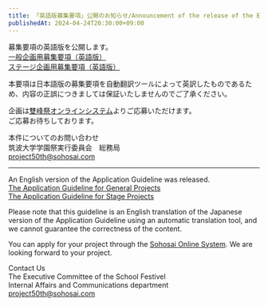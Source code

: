```yaml
---
title: 「英語版募集要項」公開のお知らせ/Announcement of the release of the English version of the Application Guideline
publishedAt: 2024-04-24T20:30:00+09:00
---
```


募集要項の英語版を公開します。  
[一般企画用募集要項（英語版）](https://r2-2024.sohosai.com/20240424-general-application-guidelines-en.pdf)  
[ステージ企画用募集要項（英語版）](https://r2-2024.sohosai.com/20240424-stage-application-guidelines-en.pdf)

本要項は日本語版の募集要項を自動翻訳ツールによって英訳したものであるため、内容の正誤につきましては保証いたしませんのでご了承ください。

企画は[雙峰祭オンラインシステム](https://entry.sohosai.com)よりご応募いただけます。  
ご応募お待ちしております。

本件についてのお問い合わせ  
筑波大学学園祭実行委員会　総務局  
project50th@sohosai.com

---

An English version of the Application Guideline was released.  
[The Application Guideline for General Projects](https://r2-2024.sohosai.com/20240424-general-application-guidelines-en.pdf)  
[The Application Guideline for Stage Projects](https://r2-2024.sohosai.com/20240424-stage-application-guidelines-en.pdf)

Please note that this guideline is an English translation of the Japanese version of the Application Guideline using an automatic translation tool, and we cannot guarantee the correctness of the content.

You can apply for your project through the [Sohosai Online System](https://entry.sohosai.com).
We are looking forward to your project.

Contact Us  
The Executive Committee of the School Festivel  
Internal Affairs and Communications department  
project50th@sohosai.com
